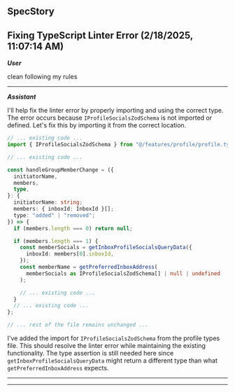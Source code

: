 ## SpecStory

## Fixing TypeScript Linter Error (2/18/2025, 11:07:14 AM)

_**User**_

clean following my rules

---

_**Assistant**_

I'll help fix the linter error by properly importing and using the correct type. The error occurs because `IProfileSocialsZodSchema` is not imported or defined. Let's fix this by importing it from the correct location.

```typescript:features/conversation-list/hooks/use-message-plain-text.ts
// ... existing code ...
import { IProfileSocialsZodSchema } from "@/features/profile/profile.types";

// ... existing code ...

const handleGroupMemberChange = ({
  initiatorName,
  members,
  type,
}: {
  initiatorName: string;
  members: { inboxId: InboxId }[];
  type: "added" | "removed";
}) => {
  if (members.length === 0) return null;

  if (members.length === 1) {
    const memberSocials = getInboxProfileSocialsQueryData({
      inboxId: members[0].inboxId,
    });
    const memberName = getPreferredInboxAddress(
      memberSocials as IProfileSocialsZodSchema[] | null | undefined
    );

    // ... existing code ...
  }
  // ... existing code ...
};

// ... rest of the file remains unchanged ...
```

I've added the import for `IProfileSocialsZodSchema` from the profile types file. This should resolve the linter error while maintaining the existing functionality. The type assertion is still needed here since `getInboxProfileSocialsQueryData` might return a different type than what `getPreferredInboxAddress` expects.

---



---

